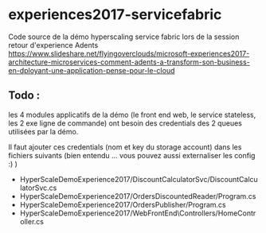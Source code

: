 # experiences2017-servicefabric

Code source de la démo hyperscaling service fabric lors de la session retour d'experience Adents
    https://www.slideshare.net/flyingoverclouds/microsoft-experiences2017-architecture-microservices-comment-adents-a-transform-son-business-en-dployant-une-application-pense-pour-le-cloud 
    

## Todo :
  les 4 modules applicatifs de la démo (le front end web, le service stateless, les 2 exe ligne de commande) ont besoin des credentials des 2 queues utilisées par la démo.
  
  Il faut ajouter ces credentials (nom et key du storage account) dans les fichiers suivants 
  (bien entendu ... vous pouvez aussi externaliser les config :) )
  
  * HyperScaleDemoExperience2017/DiscountCalculatorSvc/DiscountCalculatorSvc.cs
  * HyperScaleDemoExperience2017/OrdersDiscountedReader/Program.cs
  * HyperScaleDemoExperience2017/OrdersPublisher/Program.cs
  * HyperScaleDemoExperience2017/WebFrontEnd\Controllers/HomeController.cs
